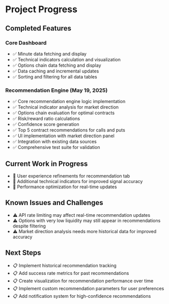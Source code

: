 # Project Progress

## Completed Features

### Core Dashboard
- ✅ Minute data fetching and display
- ✅ Technical indicators calculation and visualization
- ✅ Options chain data fetching and display
- ✅ Data caching and incremental updates
- ✅ Sorting and filtering for all data tables

### Recommendation Engine (May 19, 2025)
- ✅ Core recommendation engine logic implementation
- ✅ Technical indicator analysis for market direction
- ✅ Options chain evaluation for optimal contracts
- ✅ Risk/reward ratio calculations
- ✅ Confidence score generation
- ✅ Top 5 contract recommendations for calls and puts
- ✅ UI implementation with market direction panel
- ✅ Integration with existing data sources
- ✅ Comprehensive test suite for validation

## Current Work in Progress

- 🔄 User experience refinements for recommendation tab
- 🔄 Additional technical indicators for improved signal accuracy
- 🔄 Performance optimization for real-time updates

## Known Issues and Challenges

- ⚠️ API rate limiting may affect real-time recommendation updates
- ⚠️ Options with very low liquidity may still appear in recommendations despite filtering
- ⚠️ Market direction analysis needs more historical data for improved accuracy

## Next Steps

- 📋 Implement historical recommendation tracking
- 📋 Add success rate metrics for past recommendations
- 📋 Create visualization for recommendation performance over time
- 📋 Implement custom recommendation parameters for user preferences
- 📋 Add notification system for high-confidence recommendations
